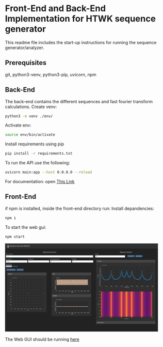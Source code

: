 # Front-End and Back-End Implementation for HTWK sequence generator
This readme file includes the start-up instructions for running the sequence generator/analyzer.
## Prerequisites
git, python3-venv, python3-pip, uvicorn, npm
## Back-End 
The back-end contains the different sequences and fast fourier transform calculations.
Create venv:
```bash
python3 -m venv ./env/
```
Activate env:
```bash
source env/bin/activate
```
Install requirements using pip 
```bash
pip install -r requirements.txt 
```
To run the API use the following:
```bash
uvicorn main:app --host 0.0.0.0 --reload
```
For documentation: open [This Link](http://localhost:8000/docs)

## Front-End 
if npm is installed, inside the front-end directory run:
Install depandencies:
```bash
npm i
```
To start the web gui:
```bash
npm start
```

![SG/SA WebGUI](./webgui.png)

The Web GUI should be running [here](http://localhost:3000/)


